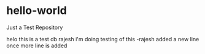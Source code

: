 # hello-world
Just a Test Repository

helo this is a test db
rajesh i'm doing testing of this
-rajesh
added a new line
once more line is added
